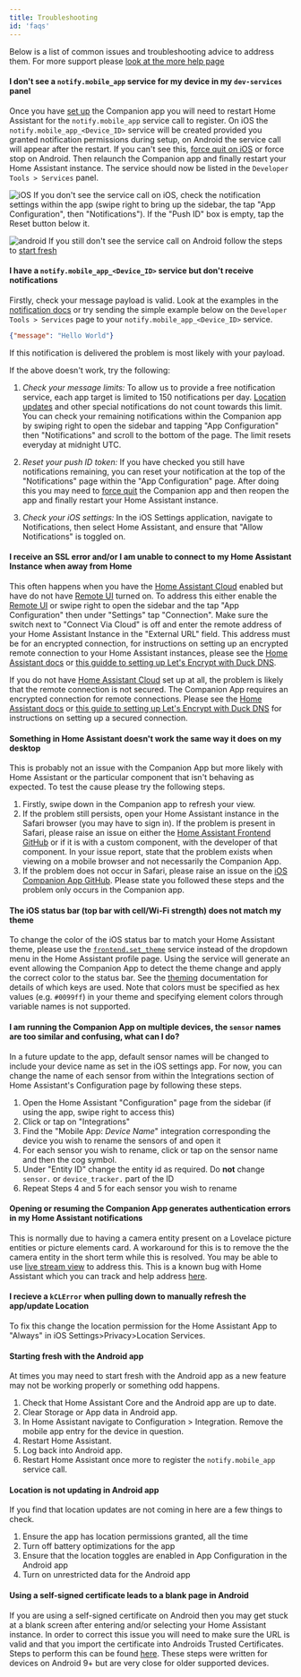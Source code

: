 ```yaml
---
title: Troubleshooting
id: 'faqs'
---
```


Below is a list of common issues and troubleshooting advice to address them. For more support please [look at the more help page](more-help.md)

#### I don't see a `notify.mobile_app` service for my device in my `dev-services` panel
Once you have [set up](/getting_started/index.md) the Companion app you will need to restart Home Assistant for the `notify.mobile_app` service call to register. On iOS the `notify.mobile_app_<Device_ID>` service will be created provided you granted notification permissions during setup, on Android the service call will appear after the restart. If you can't see this, [force quit on iOS](https://support.apple.com/HT201330) or force stop on Android. Then relaunch the Companion app and finally restart your Home Assistant instance. The service should now be listed in the `Developer Tools > Services` panel.

![iOS](/assets/apple.svg) If you don't see the service call on iOS, check the notification settings within the app (swipe right to bring up the sidebar, the tap "App Configuration", then "Notifications"). If the "Push ID" box is empty, tap the Reset button below it.

![android](/assets/android.svg) If you still don't see the service call on Android follow the steps to [start fresh](#starting-fresh-with-the-android-app)

#### I have a `notify.mobile_app_<Device_ID>` service but don't receive notifications
Firstly, check your message payload is valid. Look at the examples in the [notification docs](../notifications/basic.md) or try sending the simple example below on the `Developer Tools > Services` page to your `notify.mobile_app_<Device_ID>` service.
```JSON
{"message": "Hello World"}
```

If this notification is delivered the problem is most likely with your payload.

If the above doesn't work, try the following:

1.  _Check your message limits:_ To allow us to provide a free notification service, each app target is limited to 150 notifications per day. [Location updates](../notifications/location.md) and other special notifications do not count towards this limit. You can check your remaining notifications within the Companion app by swiping right to open the sidebar and tapping "App Configuration" then "Notifications" and scroll to the bottom of the page. The limit resets everyday at midnight UTC.

2.  _Reset your push ID token:_ If you have checked you still have notifications remaining, you can reset your notification at the top of the "Notifications" page within the "App Configuration" page. After doing this you may need to [force quit](https://support.apple.com/HT201330) the Companion app and then reopen the app and finally restart your Home Assistant instance.

3.  _Check your iOS settings:_ In the iOS Settings application, navigate to Notifications, then select Home Assistant, and ensure that "Allow Notifications" is toggled on.

#### I receive an SSL error and/or I am unable to connect to my Home Assistant Instance when away from Home
This often happens when you have the [Home Assistant Cloud](https://www.home-assistant.io/cloud/) enabled but have do not have [Remote UI](https://www.nabucasa.com/config/remote/) turned on. To address this either enable the [Remote UI](https://www.nabucasa.com/config/remote/) or swipe right to open the sidebar and the tap "App Configuration" then under "Settings" tap "Connection". Make sure the switch next to "Connect Via Cloud" is off and enter the remote address of your Home Assistant Instance in the "External URL" field. This address must be for an encrypted connection, for instructions on setting up an encrypted remote connection to your Home Assistant instances, please see the [Home Assistant docs](https://www.home-assistant.io/docs/configuration/remote/) or [this guidde to setting up Let's Encrypt with Duck DNS](https://www.home-assistant.io/docs/ecosystem/certificates/lets_encrypt/).

If you do not have [Home Assistant Cloud](https://www.home-assistant.io/cloud/) set up at all, the problem is likely that the remote connection is not secured. The Companion App requires an encrypted connection for remote connections. Please see the [Home Assistant docs](https://www.home-assistant.io/docs/configuration/remote/) or [this guide to setting up Let's Encrypt with Duck DNS](https://www.home-assistant.io/docs/ecosystem/certificates/lets_encrypt/) for instructions on setting up a secured connection.

#### Something in Home Assistant doesn't work the same way it does on my desktop
This is probably not an issue with the Companion App but more likely with Home Assistant or the particular component that isn't behaving as expected. To test the cause please try the following steps.

1.  Firstly, swipe down in the Companion app to refresh your view.
2.  If the problem still persists, open your Home Assistant instance in the Safari browser (you may have to sign in). If the problem is present in Safari, please raise an issue on either the [Home Assistant Frontend GitHub](https://github.com/home-assistant/home-assistant-polymer/issues) or if it is with a custom component, with the developer of that component. In your issue report, state that the problem exists when viewing on a mobile browser and not necessarily the Companion App.
3.  If the problem does not occur in Safari, please raise an issue on the [iOS Companion App GitHub](https://github.com/home-assistant/home-assistant-iOS/issues). Please state you followed these steps and the problem only occurs in the Companion app.

#### The iOS status bar (top bar with cell/Wi-Fi strength) does not match my theme
To change the color of the iOS status bar to match your Home Assistant theme, please use the [`frontend.set_theme`](https://www.home-assistant.io/components/frontend/#theme-automation) service instead of the dropdown menu in the Home Assistant profile page. Using the service will generate an event allowing the Companion App to detect the theme change and apply the correct color to the status bar. See the [theming](../integrations/theming.md) documentation for details of which keys are used. Note that colors must be specified as hex values (e.g. `#0099ff`) in your theme and specifying element colors through variable names is not supported.

#### I am running the Companion App on multiple devices, the `sensor` names are too similar and confusing, what can I do?
In a future update to the app, default sensor names will be changed to include your device name as set in the iOS settings app. For now, you can change the name of each sensor from within the Integrations section of Home Assistant's Configuration page by following these steps.

1.  Open the Home Assistant "Configuration" page from the sidebar (if using the app, swipe right to access this)
2.  Click or tap on "Integrations"
3.  Find the "Mobile App: _Device Name_" integration corresponding the device you wish to rename the sensors of and open it
4.  For each sensor you wish to rename, click or tap on the sensor name and then the cog symbol.
5.  Under "Entity ID" change the entity id as required. Do **not** change `sensor.` or `device_tracker.` part of the ID
6.  Repeat Steps 4 and 5 for each sensor you wish to rename


#### Opening or resuming the Companion App generates authentication errors in my Home Assistant notifications
This is normally due to having a camera entity present on a Lovelace picture entities or picture elements card. A workaround for this is to remove the the camera entity in the short term while this is resolved. You may be able to use [live stream view](https://github.com/home-assistant/home-assistant/issues/23055) to address this. This is a known bug with Home Assistant which you can track and help address [here](https://github.com/home-assistant/home-assistant/issues/23055).

#### I recieve a `kCLError` when pulling down to manually refresh the app/update Location
To fix this change the location permission for the Home Assistant App to "Always" in iOS Settings>Privacy>Location Services.

#### Starting fresh with the Android app
At times you may need to start fresh with the Android app as a new feature may not be working properly or something odd happens.

1.  Check that Home Assistant Core and the Android app are up to date.
2.  Clear Storage or App data in Android app.
3.  In Home Assistant navigate to Configuration > Integration. Remove the mobile app entry for the device in question.
4.  Restart Home Assistant.
5.  Log back into Android app.
6.  Restart Home Assistant once more to register the `notify.mobile_app` service call.

#### Location is not updating in Android app
If you find that location updates are not coming in here are a few things to check.

1.  Ensure the app has location permissions granted, all the time
2.  Turn off battery optimizations for the app
3.  Ensure that the location toggles are enabled in App Configuration in the Android app
4.  Turn on unrestricted data for the Android app

#### Using a self-signed certificate leads to a blank page in Android
If you are using a self-signed certificate on Android then you may get stuck at a blank screen after entering and/or selecting your Home Assistant instance. In order to correct this issue you will need to make sure the URL is valid and that you import the certificate into Androids Trusted Certificates. Steps to perform this can be found [here](https://support.google.com/nexus/answer/2844832?hl=en). These steps were written for devices on Android 9+ but are very close for older supported devices.
